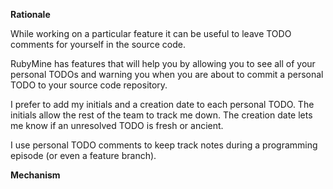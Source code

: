 **Rationale**

While working on a particular feature it can be useful to leave TODO comments for yourself in the source code.

RubyMine has features that will help you by allowing you to see all of your personal TODOs and warning you when you are about to commit a personal TODO to your source code repository.

I prefer to add my initials and a creation date to each personal TODO. The initials allow the rest of the team to track me down. The creation date lets me know if an unresolved TODO is fresh or ancient.

I use personal TODO comments to keep track notes during a programming episode (or even a feature branch).

**Mechanism**

